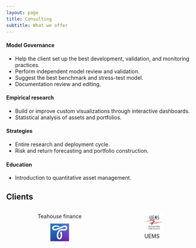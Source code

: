 ```yaml
---
layout: page
title: Consulting
subtitle: What we offer
---
```


#### Model Governance
* Help the client set up the best development, validation, and monitoring practices.
* Perform independent model review and validation.
* Suggest the best benchmark and stress-test model.
* Documentation review and editing.

#### Empirical research
* Build or improve custom visualizations through interactive dashboards.
* Statistical analysis of assets and portfolios.

#### Strategies
* Entire research and deployment cycle.
* Risk and return forecasting and portfolio construction.

#### Education
* Introduction to quantitative asset management.

## Clients

<div style="display: flex; justify-content: space-around;">
  <figure style="text-align: center;">
    <figcaption style="margin-bottom: 10px;">Teahouse finance</figcaption>
    <img src="img/teahouse_finance_logo.png" alt="Teahouse" width="50" height="50">
  </figure>
  <figure>
    <img src="img/UEMS.png" alt="UEMS" width="50" height="50">
    <figcaption>UEMS</figcaption>
  </figure>
</div>
